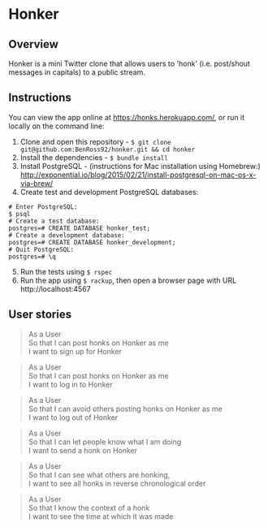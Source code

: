 # Honker

## Overview

Honker is a mini Twitter clone that allows users to 'honk' (i.e. post/shout messages in capitals) to a public stream.

## Instructions

You can view the app online at https://honks.herokuapp.com/, or run it locally on the command line:

1. Clone and open this repository - `$ git clone git@github.com:BenRoss92/honker.git && cd honker`
2. Install the dependencies - `$ bundle install`
3. Install PostgreSQL - (instructions for Mac installation using Homebrew:) http://exponential.io/blog/2015/02/21/install-postgresql-on-mac-os-x-via-brew/
4. Create test and development PostgreSQL databases:
```
# Enter PostgreSQL:
$ psql
# Create a test database:
postgres=# CREATE DATABASE honker_test;
# Create a development database:
postgres=# CREATE DATABASE honker_development;
# Quit PostgreSQL:
postgres=# \q
```
5. Run the tests using `$ rspec`
6. Run the app using `$ rackup`, then open a browser page with URL http://localhost:4567

## User stories

>As a User  
So that I can post honks on Honker as me  
I want to sign up for Honker

>As a User  
So that I can post honks on Honker as me  
I want to log in to Honker

>As a User  
So that I can avoid others posting honks on Honker as me  
I want to log out of Honker

>As a User  
So that I can let people know what I am doing  
I want to send a honk on Honker

>As a User  
So that I can see what others are honking,  
I want to see all honks in reverse chronological order

>As a User  
So that I know the context of a honk  
I want to see the time at which it was made
